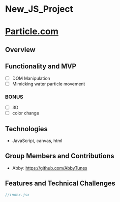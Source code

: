 # New_JS_Project

# [Particle.com]()


## Overview



## Functionality and MVP
- [ ] DOM Manipulation
- [ ] Mimicking water particle movement

### BONUS 
- [ ] 3D
- [ ] color change

## Technologies
 * JavaScript, canvas, html

## Group Members and Contributions
 * Abby: https://github.com/AbbyTunes

## Features and Technical Challenges

<!-- ### Integration of User, Question, Answer associations
* Highly customized backend routes and configurations
* All answers tied to parent question
* User Profile shows answers and questions specific to User on switchable feed -->

```javascript 
//index.jsx

```
